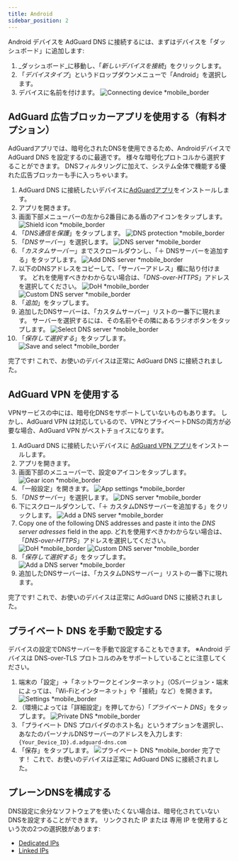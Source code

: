 ```yaml
---
title: Android
sidebar_position: 2
---
```


Android デバイスを AdGuard DNS に接続するには、まずはデバイスを「ダッシュボード」に追加します:

1. _ダッシュボード_に移動し、「_新しいデバイスを接続_」をクリックします。
2. 「_デバイスタイプ_」というドロップダウンメニューで「Android」を選択します。
3. デバイスに名前を付けます。
   ![Connecting device \*mobile\_border](https://cdn.adtidy.org/content/kb/dns/private/new_dns/connect/android_ab/choose_android.png)

## AdGuard 広告ブロッカーアプリを使用する（有料オプション）

AdGuardアプリでは、暗号化されたDNSを使用できるため、Androidデバイスで AdGuard DNS を設定するのに最適です。 様々な暗号化プロトコルから選択することができます。 DNSフィルタリングに加えて、システム全体で機能する優れた広告ブロッカーも手に入っちゃいます。

1. AdGuard DNS に接続したいデバイスに[AdGuardアプリ](https://adguard.com/adguard-android/overview.html)をインストールします。
2. アプリを開きます。
3. 画面下部メニューバーの左から2番目にある盾のアイコンをタップします。
   ![Shield icon \*mobile\_border](https://cdn.adtidy.org/content/kb/dns/private/new_dns/connect/android_ab/android_step3.png)
4. 「_DNS通信を保護_」をタップします。
   ![DNS protection \*mobile\_border](https://cdn.adtidy.org/content/kb/dns/private/new_dns/connect/android_ab/android_step4.png)
5. 「_DNSサーバー_」を選択します。
   ![DNS server \*mobile\_border](https://cdn.adtidy.org/content/kb/dns/private/new_dns/connect/android_ab/android_step5.png)
6. 「_カスタムサーバー_」までスクロールダウンし、「＋ DNSサーバーを追加する」をタップします。
   ![Add DNS server \*mobile\_border](https://cdn.adtidy.org/content/kb/dns/private/new_dns/connect/android_ab/android_step6.png)
7. 以下のDNSアドレスをコピーして、「サーバーアドレス」欄に貼り付けます。 どれを使用すべきかわからない場合は、「_DNS-over-HTTPS_」アドレスを選択してください。
   ![DoH \*mobile\_border](https://cdn.adtidy.org/content/kb/dns/private/new_dns/connect/android_ab/android_step7_1.png)
   ![Custom DNS server \*mobile\_border](https://cdn.adtidy.org/content/kb/dns/private/new_dns/connect/android_ab/android_step7_2.png)
8. 「_追加_」をタップします。
9. 追加したDNSサーバーは、「カスタムサーバー」リストの一番下に現れます。 サーバーを選択するには、その名前やその隣にあるラジオボタンをタップします。
   ![Select DNS server \*mobile\_border](https://cdn.adtidy.org/content/kb/dns/private/new_dns/connect/android_ab/android_step_9.png)
10. 「_保存して選択する_」をタップします。
    ![Save and select \*mobile\_border](https://cdn.adtidy.org/content/kb/dns/private/new_dns/connect/android_ab/android_step10.png)

完了です! これで、お使いのデバイスは正常に AdGuard DNS に接続されました。

## AdGuard VPN を使用する

VPNサービスの中には、暗号化DNSをサポートしていないものもあります。 しかし、AdGuard VPN は対応しているので、VPNとプライベートDNSの両方が必要な場合、AdGuard VPN がベストチョイスになります。

1. AdGuard DNS に接続したいデバイスに [AdGuard VPN アプリ](https://adguard-vpn.com/android/overview.html)をインストールします。
2. アプリを開きます。
3. 画面下部のメニューバーで、設定⚙アイコンをタップします。
   ![Gear icon \*mobile\_border](https://cdn.adtidy.org/content/kb/dns/private/new_dns/connect/android_vpn/android_step3.png)
4. 「一般設定」を開きます。
   ![App settings \*mobile\_border](https://cdn.adtidy.org/content/kb/dns/private/new_dns/connect/android_vpn/android_step4.png)
5. 「_DNSサーバー_」を選択します。
   ![DNS server \*mobile\_border](https://cdn.adtidy.org/content/kb/dns/private/new_dns/connect/android_vpn/android_step5.png)
6. 下にスクロールダウンして、「＋ カスタムDNSサーバーを追加する」をクリックします。
   ![Add a DNS server \*mobile\_border](https://cdn.adtidy.org/content/kb/dns/private/new_dns/connect/android_vpn/android_step6.png)
7. Copy one of the following DNS addresses and paste it into the _DNS server adresses_ field in the app. どれを使用すべきかわからない場合は、「_DNS-over-HTTPS_」アドレスを選択してください。
   ![DoH \*mobile\_border](https://cdn.adtidy.org/content/kb/dns/private/new_dns/connect/android_vpn/android_step7_1.png)
   ![Custom DNS server \*mobile\_border](https://cdn.adtidy.org/content/kb/dns/private/new_dns/connect/android_vpn/android_step7_2.png)
8. 「_保存して選択する_」をタップします。
   ![Add a DNS server \*mobile\_border](https://cdn.adtidy.org/content/kb/dns/private/new_dns/connect/android_vpn/android_step8.png)
9. 追加したDNSサーバーは、「カスタムDNSサーバー」リストの一番下に現れます。

完了です! これで、お使いのデバイスは正常に AdGuard DNS に接続されました。

## プライベート DNS を手動で設定する

デバイスの設定でDNSサーバーを手動で設定することもできます。 ※Android デバイスは DNS-over-TLS プロトコルのみをサポートしていることに注意してください。

1. 端末の「設定」→「ネットワークとインターネット」（OSバージョン・端末によっては、「Wi-Fiとインターネット」や「接続」など）を開きます。
   ![Settings \*mobile\_border](https://cdn.adtidy.org/content/kb/dns/private/new_dns/connect/android_manual/manual_step1.png)
2. （環境によっては「詳細設定」を押してから）「_プライベート DNS_」をタップします。
   ![Private DNS \*mobile\_border](https://cdn.adtidy.org/content/kb/dns/private/new_dns/connect/android_manual/manual_step2.png)
3. 「プライベート DNS プロバイダのホスト名」というオプションを選択し、あなたのパーソナルDNSサーバーのアドレスを入力します: `{Your_Device_ID}.d.adguard-dns.com`
4. 「保存」をタップします。
   ![プライベート DNS \*mobile\_border](https://cdn.adtidy.org/content/kb/dns/private/new_dns/connect/android_manual/manual_step4.png)
   完了です！ これで、お使いのデバイスは正常に AdGuard DNS に接続されました。

## プレーンDNSを構成する

DNS設定に余分なソフトウェアを使いたくない場合は、暗号化されていないDNSを設定することができます。 リンクされた IP または 専用 IP を使用するという次の2つの選択肢があります:

- [Dedicated IPs](/private-dns/connect-devices/other-options/dedicated-ip.md)
- [Linked IPs](/private-dns/connect-devices/other-options/linked-ip.md)
